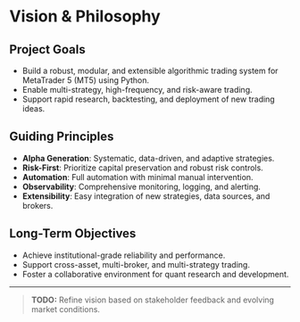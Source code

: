 # Vision & Philosophy

## Project Goals
- Build a robust, modular, and extensible algorithmic trading system for MetaTrader 5 (MT5) using Python.
- Enable multi-strategy, high-frequency, and risk-aware trading.
- Support rapid research, backtesting, and deployment of new trading ideas.

## Guiding Principles
- **Alpha Generation**: Systematic, data-driven, and adaptive strategies.
- **Risk-First**: Prioritize capital preservation and robust risk controls.
- **Automation**: Full automation with minimal manual intervention.
- **Observability**: Comprehensive monitoring, logging, and alerting.
- **Extensibility**: Easy integration of new strategies, data sources, and brokers.

## Long-Term Objectives
- Achieve institutional-grade reliability and performance.
- Support cross-asset, multi-broker, and multi-strategy trading.
- Foster a collaborative environment for quant research and development.

---

> **TODO:** Refine vision based on stakeholder feedback and evolving market conditions.
